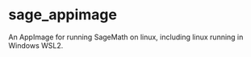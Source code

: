 # sage_appimage
An AppImage for running SageMath on linux, including linux running in Windows WSL2.
